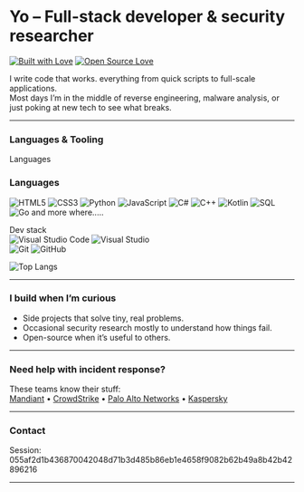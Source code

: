 # Yo – Full-stack developer & security researcher




[![Built with Love](https://forthebadge.com/images/badges/built-with-love.svg)](https://github.com/Sh1r0ko11)
[![Open Source Love](https://badges.frapsoft.com/os/v2/open-source.svg?v=103)](https://github.com/Sh1r0ko11)   

I write code that works. everything from quick scripts to full-scale applications.  
Most days I’m in the middle of reverse engineering, malware analysis, or just poking at new tech to see what breaks.


---

### Languages & Tooling

Languages  
### Languages  
![HTML5](https://img.shields.io/badge/HTML5-E34F26?style=flat-square&logo=html5&logoColor=white)
![CSS3](https://img.shields.io/badge/CSS3-1572B6?style=flat-square&logo=css3&logoColor=white)
![Python](https://img.shields.io/badge/Python-3776AB?style=flat-square&logo=python&logoColor=white)
![JavaScript](https://img.shields.io/badge/JavaScript-F7DF1E?style=flat-square&logo=javascript&logoColor=black)
![C#](https://img.shields.io/badge/C%23-239120?style=flat-square&logo=c-sharp&logoColor=white)
![C++](https://img.shields.io/badge/C++-00599C?style=flat-square&logo=c%2B%2B&logoColor=white)
![Kotlin](https://img.shields.io/badge/Kotlin-7F52FF?style=flat-square&logo=kotlin&logoColor=white)
![SQL](https://img.shields.io/badge/SQL-4479A1?style=flat-square&logo=postgresql&logoColor=white)
![Go](https://img.shields.io/badge/Go-00ADD8?style=flat-square&logo=go&logoColor=white)
and more where.....

Dev stack  
![Visual Studio Code](https://img.shields.io/badge/VS_Code-0078D4?style=flat-square&logo=visual-studio-code&logoColor=white)
![Visual Studio](https://img.shields.io/badge/Visual_Studio-5C2D91?style=flat-square&logo=visual-studio&logoColor=white)  
![Git](https://img.shields.io/badge/Git-F05032?style=flat-square&logo=git&logoColor=white)
![GitHub](https://img.shields.io/badge/GitHub-181717?style=flat-square&logo=github&logoColor=white)

![Top Langs](https://github-readme-stats.vercel.app/api/top-langs/?username=Sh1r0ko11&layout=compact&theme=tokyonight)

---

### I build when I’m curious

- Side projects that solve tiny, real problems.  
- Occasional security research mostly to understand how things fail.  
- Open-source when it’s useful to others.

---

### Need help with incident response?

These teams know their stuff:  
[Mandiant](https://www.mandiant.com) • [CrowdStrike](https://www.crowdstrike.com) • [Palo Alto Networks](https://www.paloaltonetworks.com) • [Kaspersky](https://www.kaspersky.com)

---

### Contact

Session: 055af2d1b436870042048d71b3d485b86eb1e4658f9082b62b49a8b42b42896216

---


